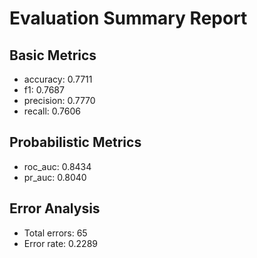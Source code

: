 # Evaluation Summary Report

## Basic Metrics

- accuracy: 0.7711
- f1: 0.7687
- precision: 0.7770
- recall: 0.7606

## Probabilistic Metrics

- roc_auc: 0.8434
- pr_auc: 0.8040

## Error Analysis

- Total errors: 65
- Error rate: 0.2289
